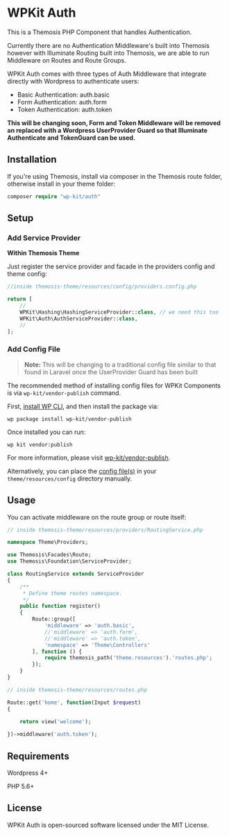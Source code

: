 # WPKit Auth

This is a Themosis PHP Component that handles Authentication.

Currently there are no Authentication Middleware's built into Themosis however with Illuminate Routing built into Themosis, we are able to run Middleware on Routes and Route Groups.

WPKit Auth comes with three types of Auth Middleware that integrate directly with Wordpress to authenticate users:

* Basic Authentication: auth.basic
* Form Authentication: auth.form
* Token Authentication: auth.token

**This will be changing soon, Form and Token Middleware will be removed an replaced with a Wordpress UserProvider Guard so that Illuminate Authenticate and TokenGuard can be used.**

## Installation

If you're using Themosis, install via composer in the Themosis route folder, otherwise install in your theme folder:

```php
composer require "wp-kit/auth"
```

## Setup

### Add Service Provider

**Within Themosis Theme**

Just register the service provider and facade in the providers config and theme config:

```php
//inside themosis-theme/resources/config/providers.config.php

return [
    //
    WPKit\Hashing\HashingServiceProvider::class, // we need this too
    WPKit\Auth\AuthServiceProvider::class,
    //
];
```

### Add Config File

> **Note:** This will be changing to a traditional config file similar to that found in Laravel once the UserProvider Guard has been built

The recommended method of installing config files for WPKit Components is via ```wp-kit/vendor-publish``` command.

First, [install WP CLI](http://wp-cli.org/), and then install the package via:

```wp package install wp-kit/vendor-publish```

Once installed you can run:

```wp kit vendor:publish```

For more information, please visit [wp-kit/vendor-publish](https://github.com/wp-kit/vendor-publish).

Alternatively, you can place the [config file(s)](config) in your ```theme/resources/config``` directory manually.

## Usage

You can activate middleware on the route group or route itself:

```php
// inside themosis-theme/resources/providers/RoutingService.php

namespace Theme\Providers;

use Themosis\Facades\Route;
use Themosis\Foundation\ServiceProvider;

class RoutingService extends ServiceProvider
{
    /**
     * Define theme routes namespace.
     */
    public function register()
    {
        Route::group([
	        'middleware' => 'auth.basic',
	        //'middleware' => 'auth.form',
	        //'middleware' => 'auth.token',
            'namespace' => 'Theme\Controllers'
        ], function () {
            require themosis_path('theme.resources').'routes.php';
        });
    }
}
```

```php
// inside themosis-theme/resources/routes.php

Route::get('home', function(Input $request)
{

    return view('welcome');
    
})->middleware('auth.token');
```

## Requirements

Wordpress 4+

PHP 5.6+

## License

WPKit Auth is open-sourced software licensed under the MIT License.
